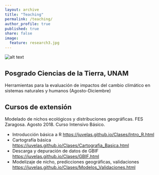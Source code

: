 ```yaml
---
layout: archive
title: "Teaching"
permalink: /teaching/
author_profile: true
published: true
share: false
image: 
  feature: research3.jpg
---
```


<style type="text/css">
  body{
  font-size: 11pt;
}
</style>

![alt text](https://github.com/juvelas/juvelas.github.io/blob/master/research3.jpg?raw=true)


## Posgrado Ciencias de la Tierra, UNAM

Herramientas para la evaluación de impactos del cambio climático en sistemas naturales y humanos (Agosto-Diciembre)




## Cursos de extensión
Modelado de nichos ecológicos y distribuciones geográficas. FES Zaragosa. Agosto 2018.
Curso Intensivo Básico.

- Introducción básica a R https://juvelas.github.io/Clases/Intro_R.html
- Cartografía básica https://juvelas.github.io/Clases/Cartografia_Basica.html
- Descarga y depuración de datos de GBIF https://juvelas.github.io/Clases/GBIF.html
- Modelizaje de nicho, predicciones geográficas, validaciones https://juvelas.github.io/Clases/Modelos_Validaciones.html


